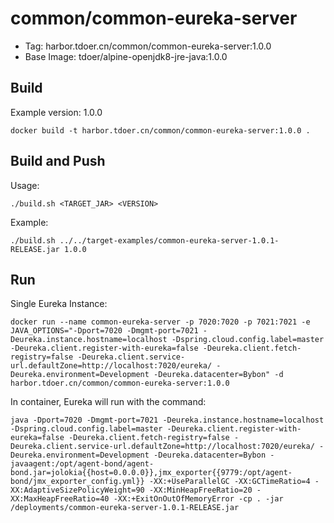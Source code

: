 # common/common-eureka-server

- Tag: harbor.tdoer.cn/common/common-eureka-server:1.0.0
- Base Image: tdoer/alpine-openjdk8-jre-java:1.0.0

## Build

Example version: 1.0.0

```
docker build -t harbor.tdoer.cn/common/common-eureka-server:1.0.0 .
```

## Build and Push

 Usage: 
 
 ```
 ./build.sh <TARGET_JAR> <VERSION>
 ```
 
 Example:
  
 ```
 ./build.sh ../../target-examples/common-eureka-server-1.0.1-RELEASE.jar 1.0.0
 ```

## Run    

Single Eureka Instance:

```
docker run --name common-eureka-server -p 7020:7020 -p 7021:7021 -e JAVA_OPTIONS="-Dport=7020 -Dmgmt-port=7021 -Deureka.instance.hostname=localhost -Dspring.cloud.config.label=master -Deureka.client.register-with-eureka=false -Deureka.client.fetch-registry=false -Deureka.client.service-url.defaultZone=http://localhost:7020/eureka/ -Deureka.environment=Development -Deureka.datacenter=Bybon" -d harbor.tdoer.cn/common/common-eureka-server:1.0.0
```

In container, Eureka will run with the command:

```
java -Dport=7020 -Dmgmt-port=7021 -Deureka.instance.hostname=localhost -Dspring.cloud.config.label=master -Deureka.client.register-with-eureka=false -Deureka.client.fetch-registry=false -Deureka.client.service-url.defaultZone=http://localhost:7020/eureka/ -Deureka.environment=Development -Deureka.datacenter=Bybon -javaagent:/opt/agent-bond/agent-bond.jar=jolokia{{host=0.0.0.0}},jmx_exporter{{9779:/opt/agent-bond/jmx_exporter_config.yml}} -XX:+UseParallelGC -XX:GCTimeRatio=4 -XX:AdaptiveSizePolicyWeight=90 -XX:MinHeapFreeRatio=20 -XX:MaxHeapFreeRatio=40 -XX:+ExitOnOutOfMemoryError -cp . -jar /deployments/common-eureka-server-1.0.1-RELEASE.jar
```
